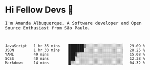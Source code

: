 # Hi Fellow Devs :wave:
   
<p>
  <samp>
    I'm Amanda Albuquerque. A Software developer and Open Source Enthusiast from São Paulo.
  </samp>

  
<!--   [![Twitter Follow](https://img.shields.io/twitter/follow/alalbux?style=social)](https://www.twitter.com/alalbux)
  [![Linkedin Badge](https://img.shields.io/badge/-alalbux-blue?style=flat-square&logo=Linkedin&logoColor=white&link=https://www.linkedin.com/in/alalbux/)](https://www.linkedin.com/in/alalbux/)
  [![Medium Badge](https://img.shields.io/badge/-alalbux-black?style=flat-square&logo=Medium&logoColor=white&link=https://medium.com/@alalbux)](https://medium.com/@alalbux) -->
</p>

  <br/>
  

<!--START_SECTION:waka-->
```text
JavaScript   1 hr 35 mins    ███████▒░░░░░░░░░░░░░░░░░   29.09 % 
JSON         1 hr 33 mins    ███████░░░░░░░░░░░░░░░░░░   28.25 % 
YAML         49 mins         ███▓░░░░░░░░░░░░░░░░░░░░░   15.08 % 
SCSS         40 mins         ███░░░░░░░░░░░░░░░░░░░░░░   12.38 % 
Markdown     14 mins         █░░░░░░░░░░░░░░░░░░░░░░░░   04.32 % 
```
<!--END_SECTION:waka-->

